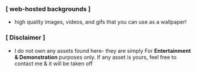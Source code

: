### [ web-hosted backgrounds ]
- high quality images, videos, and gifs that you can use as a wallpaper!


### [ Disclaimer ]
- I do not own any assets found here- 
they are simply For **Entertainment & Demonstration** purposes only. If any asset is yours, feel free to contact me & it will be taken off
